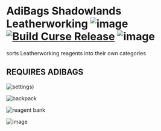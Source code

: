 # AdiBags Shadowlands Leatherworking  ![image](https://img.shields.io/github/repo-size/N6REJ/AdiBags_Shadowlands_Cooking)  [![Build Curse Release](https://github.com/N6REJ/AdiBags_Shadowlands_Cooking/actions/workflows/action.yml/badge.svg)](https://github.com/N6REJ/AdiBags_Shadowlands_Cooking/actions/workflows/action.yml)  ![image](https://img.shields.io/badge/Supports-Shadowlands-0B68D7)
sorts Leatherworking reagents into their own categories


## REQUIRES ADIBAGS
![settings](https://user-images.githubusercontent.com/1850089/139585471-e1c52878-0c36-494b-820c-d732315b60c5.png))

![backpack](https://user-images.githubusercontent.com/1850089/139585364-78377ed1-48e6-4c3a-89c6-785b5cf2dec9.png)

![reagent bank](https://user-images.githubusercontent.com/1850089/139585409-343b4d09-16c5-4d45-9eb8-b3b8ab2dfa70.png)

![image](https://img.shields.io/badge/Requires-AdiBags-darkgreen)
